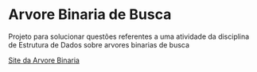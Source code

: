 # Arvore Binaria de Busca

Projeto para solucionar questões referentes a uma atividade da disciplina de Estrutura de Dados sobre arvores binarias de busca

[Site da Arvore Binaria](https://jbernardofortes.github.io/BinaryTree/)
